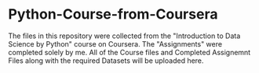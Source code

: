 # Python-Course-from-Coursera
The files in this repository were collected from the "Introduction to Data Science by Python" course on Coursera. The "Assignments" were completed solely by me.
All of the Course files and Completed Assignemnt Files along with the required Datasets will be uploaded here.
